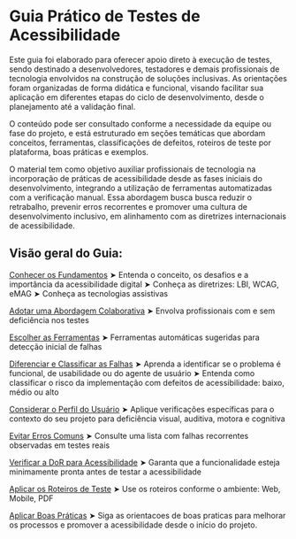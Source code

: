 # Guia Prático de Testes de Acessibilidade

Este guia foi elaborado para oferecer apoio direto à execução de testes, sendo destinado a desenvolvedores, testadores e demais profissionais de tecnologia envolvidos na construção de soluções inclusivas. As orientações foram organizadas de forma didática e funcional, visando facilitar sua aplicação em diferentes etapas do ciclo de desenvolvimento, desde o planejamento até a validação final.

O conteúdo pode ser consultado conforme a necessidade da equipe ou fase do projeto, e está estruturado em seções temáticas que abordam conceitos, ferramentas, classificações de defeitos, roteiros de teste por plataforma, boas práticas e exemplos. 

O material tem como objetivo auxiliar profissionais de tecnologia na incorporação de práticas de acessibilidade desde as fases iniciais do desenvolvimento, integrando a utilização de ferramentas automatizadas com a verificação manual. Essa abordagem busca busca reduzir o retrabalho, prevenir erros recorrentes e promover uma cultura de desenvolvimento inclusivo, em alinhamento com as diretrizes internacionais de acessibilidade.



## Visão geral do Guia:
[Conhecer os Fundamentos](fundamentos.md#-Fundamentos-de-Acessibilidade-Digital)
➤ Entenda o conceito, os desafios e a importância da acessibilidade digital
➤ Conheça as diretrizes: LBI, WCAG, eMAG
➤ Conheça as tecnologias assistivas

[Adotar uma Abordagem Colaborativa](abordagem_colaborativa.md#-Abordagem-Colaborativa)
➤ Envolva profissionais com e sem deficiência nos testes

[Escolher as Ferramentas](ferramentas.md#-Ferramentas-Sugeridas-para-Testes-de-Acessiblidade) 
➤ Ferramentas automáticas sugeridas para detecção inicial de falhas

[Diferenciar e Classificar as Falhas](diferenciar_acessibilidade.md#diferenciação-por-tipo-de-falha-em-testes-de-acessibilidade) 
➤ Aprenda a identificar se o problema é funcional, de usabilidade ou do agente de usuário
➤ Entenda como classificar o risco da implementação com defeitos de acessibilidade: baixo, médio ou alto

[Considerar o Perfil do Usuário](verificacoes_por_deficiencia.md#verificações-de-acessibilidade-por-perfil-de-usuário) 
➤ Aplique verificações específicas para o contexto do seu projeto para deficiência visual, auditiva, motora e cognitiva

[Evitar Erros Comuns](erros_recorrentes.md#erros-recorrentes-em-testes-de-acessibilidade)
➤ Consulte uma lista com falhas recorrentes observadas em testes reais

[Verificar a DoR para Acessibilidade](dor.md#definition-of-ready-dor-para-acessiblidade) 
➤ Garanta que a funcionalidade esteja minimamente pronta antes de testar a acessibilidade

[Aplicar os Roteiros de Teste](roteiros.md#roteiros-de-testes) 
➤ Use os roteiros conforme o ambiente: Web, Mobile, PDF

[Aplicar Boas Práticas](boas_praticas.md#boas-práticas-e-considerações-finais) 
➤ Siga as orientacoes de boas praticas para melhorar os processos e promover a acessibilidade desde o início do projeto.